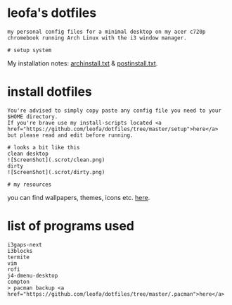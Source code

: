 # leofa's dotfiles
```
my personal config files for a minimal desktop on my acer c720p chromebook running Arch Linux with the i3 window manager. 

# setup system 
```
My installation notes: <a href="https://github.com/leofa/dotfiles/blob/master/archinstall.txt">archinstall.txt</a> & <a href="https://github.com/leofa/dotfiles/blob/master/postinstall.txt">postinstall.txt</a>. 

# install dotfiles
```
You're advised to simply copy paste any config file you need to your $HOME directory. 
If you're brave use my install-scripts located <a href="https://github.com/leofa/dotfiles/tree/master/setup">here</a> but please read and edit before running. 

# looks a bit like this
clean desktop
![ScreenShot](.scrot/clean.png)
dirty
![ScreenShot](.scrot/dirty.png) 

# my resources
```
you can find wallpapers, themes, icons etc. <a href="https://github.com/leofa/dotfiles/tree/master/resources">here</a>. 


# list of programs used
```
i3gaps-next
i3blocks
termite
vim
rofi
j4-dmenu-desktop
compton
> pacman backup <a href="https://github.com/leofa/dotfiles/tree/master/.pacman">here</a> 


